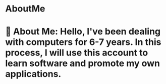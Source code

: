 # AboutMe
# 💫 About Me: Hello, I've been dealing with computers for 6-7 years. In this process, I will use this account to learn software and promote my own applications. 
